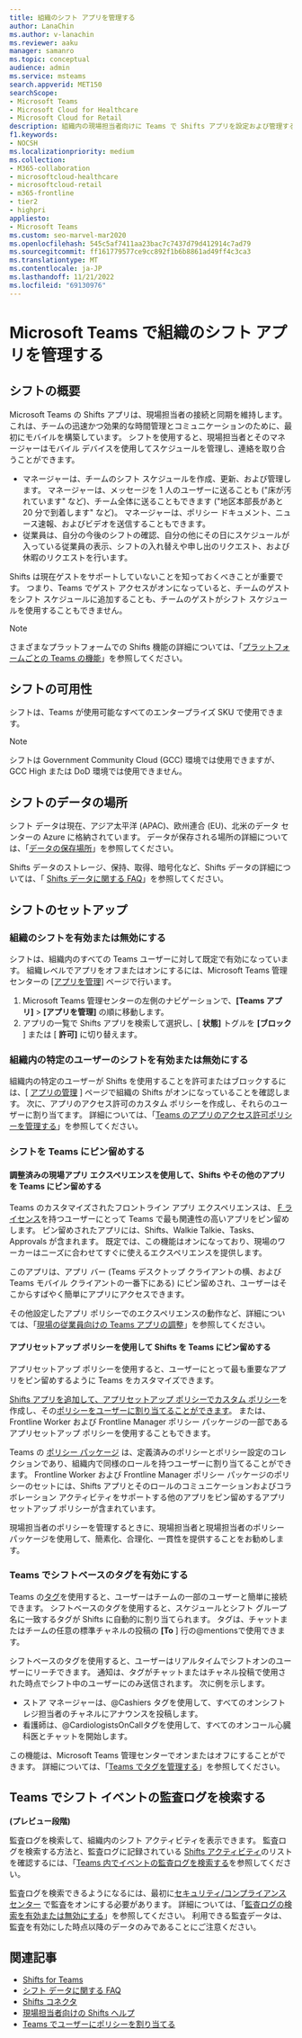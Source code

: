```yaml
---
title: 組織のシフト アプリを管理する
author: LanaChin
ms.author: v-lanachin
ms.reviewer: aaku
manager: samanro
ms.topic: conceptual
audience: admin
ms.service: msteams
search.appverid: MET150
searchScope:
- Microsoft Teams
- Microsoft Cloud for Healthcare
- Microsoft Cloud for Retail
description: 組織内の現場担当者向けに Teams で Shifts アプリを設定および管理する方法について説明します。
f1.keywords:
- NOCSH
ms.localizationpriority: medium
ms.collection:
- M365-collaboration
- microsoftcloud-healthcare
- microsoftcloud-retail
- m365-frontline
- tier2
- highpri
appliesto:
- Microsoft Teams
ms.custom: seo-marvel-mar2020
ms.openlocfilehash: 545c5af7411aa23bac7c7437d79d412914c7ad79
ms.sourcegitcommit: ff161779577ce9cc892f1b6b8861ad49ff4c3ca3
ms.translationtype: MT
ms.contentlocale: ja-JP
ms.lasthandoff: 11/21/2022
ms.locfileid: "69130976"
---
```

# <a name="manage-the-shifts-app-for-your-organization-in-microsoft-teams"></a>Microsoft Teams で組織のシフト アプリを管理する

## <a name="overview-of-shifts"></a>シフトの概要

Microsoft Teams の Shifts アプリは、現場担当者の接続と同期を維持します。これは、チームの迅速かつ効果的な時間管理とコミュニケーションのために、最初にモバイルを構築しています。 シフトを使用すると、現場担当者とそのマネージャーはモバイル デバイスを使用してスケジュールを管理し、連絡を取り合うことができます。

- マネージャーは、チームのシフト スケジュールを作成、更新、および管理します。 マネージャーは、メッセージを 1 人のユーザーに送ることも ("床が汚れています" など)、チーム全体に送ることもできます ("地区本部長があと 20 分で到着します" など)。 マネージャーは、ポリシー ドキュメント、ニュース速報、およびビデオを送信することもできます。
- 従業員は、自分の今後のシフトの確認、自分の他にその日にスケジュールが入っている従業員の表示、シフトの入れ替えや申し出のリクエスト、および休暇のリクエストを行います。

Shifts は現在ゲストをサポートしていないことを知っておくべきことが重要です。 つまり、Teams でゲスト アクセスがオンになっていると、チームのゲストをシフト スケジュールに追加することも、チームのゲストがシフト スケジュールを使用することもできません。

> [!Note]
> さまざまなプラットフォームでの Shifts 機能の詳細については、「[プラットフォームごとの Teams の機能](https://support.microsoft.com/office/teams-features-by-platform-debe7ff4-7db4-4138-b7d0-fcc276f392d3)」を参照してください。

## <a name="availability-of-shifts"></a>シフトの可用性

シフトは、Teams が使用可能なすべてのエンタープライズ SKU で使用できます。

> [!NOTE]
> シフトは Government Community Cloud (GCC) 環境では使用できますが、GCC High または DoD 環境では使用できません。

## <a name="location-of-shifts-data"></a>シフトのデータの場所

シフト データは現在、アジア太平洋 (APAC)、欧州連合 (EU)、北米のデータ センターの Azure に格納されています。 データが保存される場所の詳細については、「[データの保存場所](http://o365datacentermap.azurewebsites.net/)」を参照してください。

Shifts データのストレージ、保持、取得、暗号化など、Shifts データの詳細については、「 [Shifts データに関する FAQ](shifts-data-faq.md)」を参照してください。

## <a name="set-up-shifts"></a>シフトのセットアップ

### <a name="enable-or-disable-shifts-in-your-organization"></a>組織のシフトを有効または無効にする

シフトは、組織内のすべての Teams ユーザーに対して既定で有効になっています。 組織レベルでアプリをオフまたはオンにするには、Microsoft Teams 管理センターの [[アプリを管理]](../../manage-apps.md) ページで行います。

1. Microsoft Teams 管理センターの左側のナビゲーションで、**[Teams アプリ]** > **[アプリを管理]** の順に移動します。
2. アプリの一覧で Shifts アプリを検索して選択し、[ **状態]** トグルを **[ブロック** ] または [ **許可]** に切り替えます。

### <a name="enable-or-disable-shifts-for-specific-users-in-your-organization"></a>組織内の特定のユーザーのシフトを有効または無効にする

組織内の特定のユーザーが Shifts を使用することを許可またはブロックするには、[ [アプリの管理](../../manage-apps.md) ] ページで組織の Shifts がオンになっていることを確認します。 次に、アプリのアクセス許可のカスタム ポリシーを作成し、それらのユーザーに割り当てます。 詳細については、「[Teams のアプリのアクセス許可ポリシーを管理する](../../teams-app-permission-policies.md)」を参照してください。

### <a name="pin-shifts-to-teams"></a>シフトを Teams にピン留めする

#### <a name="use-the-tailored-frontline-app-experience-to-pin-shifts-and-other-apps-to-teams"></a>調整済みの現場アプリ エクスペリエンスを使用して、Shifts やその他のアプリを Teams にピン留めする

Teams のカスタマイズされたフロントライン アプリ エクスペリエンスは、 [F ライセンス](https://www.microsoft.com/microsoft-365/enterprise/frontline#office-SKUChooser-0dbn8nt)を持つユーザーにとって Teams で最も関連性の高いアプリをピン留めします。 ピン留めされたアプリには、Shifts、Walkie Talkie、Tasks、Approvals が含まれます。 既定では、この機能はオンになっており、現場のワーカーはニーズに合わせてすぐに使えるエクスペリエンスを提供します。

このアプリは、アプリ バー (Teams デスクトップ クライアントの横、および Teams モバイル クライアントの一番下にある) にピン留めされ、ユーザーはそこからすばやく簡単にアプリにアクセスできます。

その他設定したアプリ ポリシーでのエクスペリエンスの動作など、詳細については、「[現場の従業員向けの Teams アプリの調整](/microsoft-365/frontline/pin-teams-apps-based-on-license?bc=%2fmicrosoftteams%2fbreadcrumb%2ftoc.json&toc=%2fmicrosoftteams%2ftoc.json)」を参照してください。  

#### <a name="use-an-app-setup-policy-to-pin-shifts-to-teams"></a>アプリセットアップ ポリシーを使用して Shifts を Teams にピン留めする

アプリセットアップ ポリシーを使用すると、ユーザーにとって最も重要なアプリをピン留めするように Teams をカスタマイズできます。

[Shifts アプリを追加して、アプリセットアップ ポリシーでカスタム ポリシー](../../teams-app-setup-policies.md)を作成し、その[ポリシーをユーザーに割り当てることができます](../../assign-policies-users-and-groups.md)。 または、Frontline Worker および Frontline Manager ポリシー パッケージの一部であるアプリセットアップ ポリシーを使用することもできます。

Teams の [ポリシー パッケージ](../../manage-policy-packages.md) は、定義済みのポリシーとポリシー設定のコレクションであり、組織内で同様のロールを持つユーザーに割り当てることができます。 Frontline Worker および Frontline Manager ポリシー パッケージのポリシーのセットには、Shifts アプリとそのロールのコミュニケーションおよびコラボレーション アクティビティをサポートする他のアプリをピン留めするアプリセットアップ ポリシーが含まれています。

現場担当者のポリシーを管理するときに、現場担当者と現場担当者のポリシー パッケージを使用して、簡素化、合理化、一貫性を提供することをお勧めします。

### <a name="enable-shift-based-tags-in-teams"></a>Teams でシフトベースのタグを有効にする

Teams の[タグ](https://support.microsoft.com/office/using-tags-in-teams-667bd56f-32b8-4118-9a0b-56807c96d91e)を使用すると、ユーザーはチームの一部のユーザーと簡単に接続できます。 シフトベースのタグを使用すると、スケジュールとシフト グループ名に一致するタグが Shifts に自動的に割り当てられます。 タグは、チャットまたはチームの任意の標準チャネルの投稿の **[To** ] 行の@mentionsで使用できます。

シフトベースのタグを使用すると、ユーザーはリアルタイムでシフトオンのユーザーにリーチできます。 通知は、タグがチャットまたはチャネル投稿で使用された時点でシフト中のユーザーにのみ送信されます。 次に例を示します。

- ストア マネージャーは、@Cashiers タグを使用して、すべてのオンシフト レジ担当者のチャネルにアナウンスを投稿します。
- 看護師は、@CardiologistsOnCallタグを使用して、すべてのオンコール心臓科医とチャットを開始します。

この機能は、Microsoft Teams 管理センターでオンまたはオフにすることができます。 詳細については、「[Teams でタグを管理する](../../manage-tags.md)」を参照してください。

## <a name="search-the-audit-log-for-shifts-events"></a>Teams でシフト イベントの監査ログを検索する

**(プレビュー段階)**

監査ログを検索して、組織内のシフト アクティビティを表示できます。  監査ログを検索する方法と、監査ログに記録されている [Shifts アクティビティ](../../audit-log-events.md#shifts-in-teams-activities)のリストを確認するには、「[Teams 内でイベントの監査ログを検索する](../../audit-log-events.md)を参照してください。

監査ログを検索できるようになるには、最初に[セキュリティ/コンプライアンス センター](https://protection.office.com) で監査をオンにする必要があります。 詳細については、「[監査ログの検索を有効または無効にする](https://support.office.com/article/Turn-Office-365-audit-log-search-on-or-off-e893b19a-660c-41f2-9074-d3631c95a014)」を参照してください。 利用できる監査データは、監査を有効にした時点以降のデータのみであることにご注意ください。

## <a name="related-articles"></a>関連記事

- [Shifts for Teams](/microsoft-365/frontline/shifts-for-teams-landing-page)
- [シフト データに関する FAQ](shifts-data-faq.md)
- [Shifts コネクタ](/microsoft-365/frontline/shifts-connectors)
- [現場担当者向けの Shifts ヘルプ](https://support.office.com/article/apps-and-services-cc1fba57-9900-4634-8306-2360a40c665b)
- [ Teams でユーザーにポリシーを割り当てる](../../policy-assignment-overview.md)
